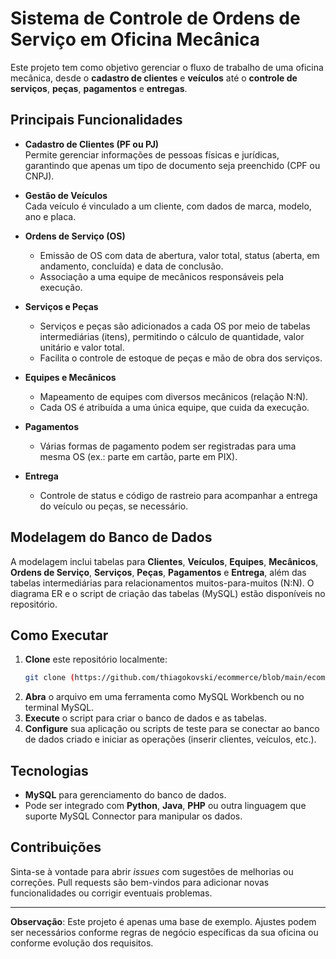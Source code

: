 # Sistema de Controle de Ordens de Serviço em Oficina Mecânica

Este projeto tem como objetivo gerenciar o fluxo de trabalho de uma oficina mecânica, desde o **cadastro de clientes** e **veículos** até o **controle de serviços**, **peças**, **pagamentos** e **entregas**.

## Principais Funcionalidades

- **Cadastro de Clientes (PF ou PJ)**  
  Permite gerenciar informações de pessoas físicas e jurídicas, garantindo que apenas um tipo de documento seja preenchido (CPF ou CNPJ).

- **Gestão de Veículos**  
  Cada veículo é vinculado a um cliente, com dados de marca, modelo, ano e placa.

- **Ordens de Serviço (OS)**  
  - Emissão de OS com data de abertura, valor total, status (aberta, em andamento, concluída) e data de conclusão.  
  - Associação a uma equipe de mecânicos responsáveis pela execução.

- **Serviços e Peças**  
  - Serviços e peças são adicionados a cada OS por meio de tabelas intermediárias (itens), permitindo o cálculo de quantidade, valor unitário e valor total.  
  - Facilita o controle de estoque de peças e mão de obra dos serviços.

- **Equipes e Mecânicos**  
  - Mapeamento de equipes com diversos mecânicos (relação N:N).  
  - Cada OS é atribuída a uma única equipe, que cuida da execução.

- **Pagamentos**  
  - Várias formas de pagamento podem ser registradas para uma mesma OS (ex.: parte em cartão, parte em PIX).

- **Entrega**  
  - Controle de status e código de rastreio para acompanhar a entrega do veículo ou peças, se necessário.

## Modelagem do Banco de Dados

A modelagem inclui tabelas para **Clientes**, **Veículos**, **Equipes**, **Mecânicos**, **Ordens de Serviço**, **Serviços**, **Peças**, **Pagamentos** e **Entrega**, além das tabelas intermediárias para relacionamentos muitos-para-muitos (N:N). O diagrama ER e o script de criação das tabelas (MySQL) estão disponíveis no repositório.

## Como Executar

1. **Clone** este repositório localmente:
   ```bash
   git clone (https://github.com/thiagokovski/ecommerce/blob/main/ecommerce)
   ```
2. **Abra** o arquivo em uma ferramenta como MySQL Workbench ou no terminal MySQL.
3. **Execute** o script para criar o banco de dados e as tabelas.
4. **Configure** sua aplicação ou scripts de teste para se conectar ao banco de dados criado e iniciar as operações (inserir clientes, veículos, etc.).

## Tecnologias

- **MySQL** para gerenciamento do banco de dados.
- Pode ser integrado com **Python**, **Java**, **PHP** ou outra linguagem que suporte MySQL Connector para manipular os dados.

## Contribuições

Sinta-se à vontade para abrir *issues* com sugestões de melhorias ou correções. Pull requests são bem-vindos para adicionar novas funcionalidades ou corrigir eventuais problemas.

---

**Observação**: Este projeto é apenas uma base de exemplo. Ajustes podem ser necessários conforme regras de negócio específicas da sua oficina ou conforme evolução dos requisitos.
